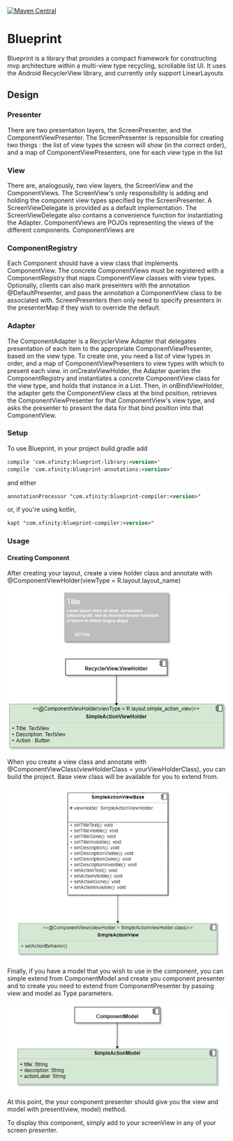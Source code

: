 [![Maven Central][mavenbadge-svg]][mavencentral]

# Blueprint
Blueprint is a library that provides a compact framework for constructing mvp architecture within a multi-view type recycling, scrollable
list UI.  It uses the Android RecyclerView library, and currently only support LinearLayouts

## Design

### Presenter
There are two presentation layers, the ScreenPresenter, and the ComponentViewPresenter.  The ScreenPresenter is repsonsible for creating two things : the list of 
  view types the screen will show (in the correct order), and a map of ComponentViewPresenters, one for each
   view type in the list
   
### View
There are, analogously, two view layers, the ScreenView and the ComponentViews.  The ScreenView's only responsibility is
adding and holding the component view types specified by the ScreenPresenter.  A ScreenViewDelegate is provided as a default
implementation.  The ScreenViewDelegate also contains a convenience function for instantiating the Adapter.  ComponentViews are POJOs
representing the views of the different components.  ComponentViews are 

### ComponentRegistry
Each Component should have a view class that implements ComponentView.  The concrete ComponentViews must be registered with
a ComponentRegistry that maps ComponentView classes with view types.  Optionally, clients can also mark presenters with the
annotation @DefaultPresenter, and pass the annotation a ComponentView class to be associated with.  ScreenPresenters then only
need to specify presenters in the presenterMap if they wish to override the default.

### Adapter
The ComponentAdapter is a RecyclerView Adapter that delegates presentation of each item to the appropriate ComponentViewPresenter, 
based on the view type.  To create one, you need a list of view types in order, and a map of ComponentViewPresenters to view types 
with which to present each view.  in onCreateViewHolder, the Adapter queries the ComponentRegistry and instantiates a concrete
 ComponentView class for the view type, and holds that instance in a List.  Then, in onBindViewHolder, the adapter gets the ComponentView class
 at the bind position, retrieves the ComponentViewPresenter for that ComponentView's view type, and asks the presenter to
 present the data for that bind position into that ComponentView. 

   
### Setup

To use Blueprint, in your project build.gradle add

```xml
compile 'com.xfinity:blueprint-library:<version>'
compile 'com.xfinity:blueprint-annotations:<version>'
```

and either

```xml
annotationProcessor "com.xfinity:blueprint-compiler:<version>"
```

or, if you're using kotlin,
```xml
kapt "com.xfinity:blueprint-compiler:<version>"
```

[mavenbadge-svg]: https://maven-badges.herokuapp.com/maven-central/com.xfinity/blueprint-library/badge.svg
[mavencentral]: https://search.maven.org/artifact/com.xfinity/blueprint-library

### Usage

#### Creating Component
After creating your layout, create a view holder class and annotate with @ComponentViewHolder(viewType = R.layout.layout_name) 

![alt text](https://github.com/Comcast/blueprint/blob/mrtvrgn-doc-v2/layout_viewHolder.PNG)

When you create a view class and annotate with @ComponentViewClass(viewHolderClass = yourViewHolderClass), you can build the project. Base view class will be available for you to extend from.

![alt text](https://github.com/Comcast/blueprint/blob/mrtvrgn-doc-v2/viewClass.PNG)

Finally, if you have a model that you wish to use in the component, you can simple extend from ComponentModel and create you component presenter and to create you need to extend from ComponentPresenter by passing view and model as Type parameters.

![alt text](https://github.com/Comcast/blueprint/blob/mrtvrgn-doc-v2/componentModel.PNG)

At this point, the your component presenter should give you the view and model with present(view, model) method.

To display this component, simply add to your screenView in any of your screen presenter.

